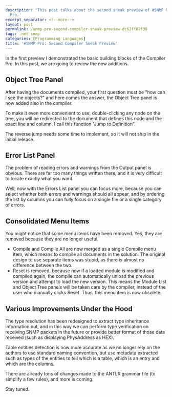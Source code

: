 ```yaml
---
description: 'This post talks about the second sneak preview of #SNMP MIB Compiler
  Pro.'
excerpt_separator: <!--more-->
layout: post
permalink: /snmp-pro-second-compiler-sneak-preview-dc62ff62f38
tags: .net snmp
categories: [Programming Languages]
title: '#SNMP Pro: Second Compiler Sneak Preview'
---
```

In the first preview I demonstrated the basic building blocks of the Compiler Pro. In this post, we are going to review the new additions.
<!--more-->

## Object Tree Panel

After having the documents compiled, your first question must be "how can I see the objects?" and here comes the answer, the Object Tree panel is now added also in the compiler.

To make it even more convenient to use, double-clicking any node on the tree, you will be redirected to the document that defines this node and the exact line and column. I call this function "Jump to Definition".

The reverse jump needs some time to implement, so it will not ship in the initial release.

## Error List Panel

The problem of reading errors and warnings from the Output panel is obvious. There are far too many things written there, and it is very difficult to locate exactly what you want.

Well, now with the Errors List panel you can focus more, because you can select whether both errors and warnings should all appear, and by ordering the list by columns you can fully focus on a single file or a single category of errors.

## Consolidated Menu Items

You might notice that some menu items have been removed. Yes, they are removed because they are no longer useful.

* Compile and Compile All are now merged as a single Compile menu item, which means to compile all documents in the solution. The original design to use separate items was stupid, as there is almost no difference between the two.
* Reset is removed, because now if a loaded module is modified and compiled again, the compile can automatically unload the previous version and attempt to load the new version. This means the Module List and Object Tree panels will be taken care by the compiler, instead of the user who manually clicks Reset. Thus, this menu item is now obsolete.

## Various Improvements Under the Hood

The type resolution has been redesigned to extract type inheritance information out, and in this way we can perform type verification on receiving SNMP packets in the future or provide better format of those data received (such as displaying PhysAddress as HEX).

Table entities detection is now more accurate as we no longer rely on the authors to use standard naming convention, but use metadata extracted such as types of the entities to tell which is a table, which is an entry and which are the columns.

There are already tons of changes made to the ANTLR grammar file (to simplify a few rules), and more is coming.

Stay tuned.
